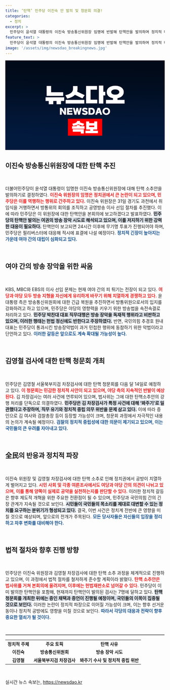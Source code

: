```yaml
---
title: ‘탄핵’ 민주당 이진숙 안 발의 및 청문회 의결!
categories:
  - 정치
excerpt: >
  민주당이 윤석열 대통령의 이진숙 방송통신위원장 임명에 반발해 탄핵안을 발의하며 정치적 대립이 격화되고 있다. 방송 장악 논란 속에서 민주당은 김영철 검사에 대한 탄핵 청문회도 계획, 여야 간 치열한 공방이 예상된다!
feature_text: >
  민주당이 윤석열 대통령의 이진숙 방송통신위원장 임명에 반발해 탄핵안을 발의하며 정치적 대립이 격화되고 있다. 방송 장악 논란 속에서 민주당은 김영철 검사에 대한 탄핵 청문회도 계획, 여야 간 치열한 공방이 예상된다!
image: '/assets/img/newsdao_breakingnews.jpg'
---
```


<p><img src="/assets/img/newsdao_breakingnews.jpg" alt="implanttips 속보" /></p>

<h2 data-ke-size="size26">이진숙 방송통신위원장에 대한 탄핵 추진</h2>

<p data-ke-size="size16">&nbsp;</p>

<p>더불어민주당이 윤석열 대통령이 임명한 이진숙 방송통신위원장에 대해 탄핵 소추안을 발의하기로 결정하였다. <b><span style="color: #ee2323;">이진숙 위원장의 임명은 정치권에서 큰 논란이 되고 있으며, 민주당은 이를 역행하는 행위로 간주하고 있다.</span></b> 이진숙 위원장은 31일 경기도 과천에서 취임식을 거행하면서 방통위의 회의를 조직하고 공영방송 이사 선임 절차를 추진했다. 이에 따라 민주당은 이 위원장에 대한 탄핵안을 본회의에 보고하겠다고 발표하였다. <b><span style="background-color: #21538527;">민주당의 탄핵안 발의는 여권의 방송 장악 시도로 해석되고 있으며, 이를 저지하기 위한 강력한 대응이 필요하다.</span></b> 탄핵안이 보고되면 24시간 이후에 무기명 투표가 진행되어야 하며, 민주당은 필리버스터에 대응해 적시에 표결에 나설 예정이다. <b><span style="color: #1a5490;">정치적 긴장이 높아지는 가운데 여야 간의 대립이 심화되고 있다.</span></b></p>

<p data-ke-size="size16">&nbsp;</p>

<h2 data-ke-size="size26">여야 간의 방송 장악을 위한 싸움</h2>

<p data-ke-size="size16">&nbsp;</p>

<p>KBS, MBC와 EBS의 이사 선임 문제는 현재 여야 간의 피 튀기는 전장이 되고 있다. <b><span style="color: #ee2323;">여당과 야당 모두 방송 지형을 자신에게 유리하게 바꾸기 위해 치열하게 경쟁하고 있다.</span></b> 윤 대통령 측은 방송통신위원회에 대한 긴급 복원을 추진하면서 방통위원으로서의 입지를 강화하려고 하고 있으며, 민주당은 야당의 영향력을 키우기 위한 방송법을 속전속결로 처리하고 있다. <b><span style="background-color: #21538527;">민주당 박찬대 대표 직무대행은 방송 장악을 독재적 행위라고 비판하고 있으며, 이러한 행태는 헌법 정신에도 반한다고 주장하였다.</span></b> 반면, 국민의힘 추경호 원내대표는 민주당이 통과시킨 방송장악법이 과거 민첩한 행위에 동참하기 위한 악법이라고 단언하고 있다. <b><span style="color: #1a5490;">이러한 갈등은 앞으로도 계속 확대될 가능성이 높다.</span></b></p>

<p data-ke-size="size16">&nbsp;</p>

<h2 data-ke-size="size26">김영철 검사에 대한 탄핵 청문회 개최</h2>

<p data-ke-size="size16">&nbsp;</p>

<p>민주당은 김영철 서울북부지검 차장검사에 대한 탄핵 청문회를 다음 달 14일로 예정하고 있다. <b><span style="color: #ee2323;">이 청문회는 민감한 정치적 사안이 되고 있으며, 야당 측의 지속적인 반발이 예상된다.</span></b> 김 차장검사는 여러 사건에 연루되어 있으며, 법사위는 그에 대한 탄핵소추안의 강행 처리를 단독으로 의결하였다. <b><span style="background-color: #21538527;">민주당은 김 차장검사가 특정 사건에 대해 ‘봐주기’로 일관했다고 주장하며, 직무 유기와 정치적 중립 의무 위반을 문제 삼고 있다.</span></b> 이에 따라 증인으로 김 여사와 검찰총장 등이 등장할 가능성이 크며, 청문회 과정에서 자극적인 내용의 논의가 계속될 예정이다. <b><span style="color: #1a5490;">검찰의 정치적 중립성에 대한 의문이 제기되고 있으며, 이는 국민들의 큰 우려를 자아내고 있다.</span></b></p>

<p data-ke-size="size16">&nbsp;</p>

<h2 data-ke-size="size26">全民의 반응과 정치적 파장</h2>

<p data-ke-size="size16">&nbsp;</p>

<p>이진숙 위원장 및 김영철 차장검사에 대한 탄핵 소추로 인해 정치권에서 공방이 치열하게 벌어지고 있다. <b><span style="color: #ee2323;">시민 사회 및 각종 여론조사에서도 여당과 야당 간의 의견이 나뉘고 있으며, 이를 통해 양쪽이 실제로 공약을 실천하는지를 판단할 수 있다.</span></b> 이러한 정치적 갈등은 향후 제도적 개혁을 위한 주요한 전환점이 될 수 있으며, 민주당과 국민의힘 간의 긴장 관계가 지속될 것으로 보인다. <b><span style="background-color: #21538527;">시민들이 국민들의 목소리를 제대로 대변할 수 있는 정치를 요구하는 분위기가 형성되고 있다.</span></b> 결국, 이번 사건은 정치계 전반에 큰 영향을 미칠 것으로 예상되며, 앞으로의 전개가 주목된다. <b><span style="color: #1a5490;">모든 당사자들은 자신들의 입장을 정리하고 차후 변화를 대비해야 한다.</span></b></p>

<p data-ke-size="size16">&nbsp;</p>

<h2 data-ke-size="size26">법적 절차와 향후 진행 방향</h2>

<p data-ke-size="size16">&nbsp;</p>

<p>민주당은 이진숙 위원장과 김영철 차장검사에 대한 탄핵 소추 과정을 체계적으로 진행하고 있으며, 이 과정에서 법적 절차를 철저하게 준수할 계획이라 밝혔다. <b><span style="color: #ee2323;">탄핵 소추안은 법사위를 거쳐 본회의에 올려지며, 이후에는 헌법재판소로 넘어갈 수 있다.</span></b> 민주당이 이미 발의한 탄핵안을 포함해, 현재까지 탄핵안이 발의된 검사는 7명에 달하고 있다. <b><span style="background-color: #21538527;">탄핵 청문회를 개최한 뒤에는 증인 채택과 증언이 진행될 예정이며, 국민들의 이목이 집중될 것으로 보인다.</span></b> 이러한 논란이 정치적 파장으로 이어질 가능성이 크며, 이는 향후 선거운동이나 정치적 공방에도 영향을 미칠 것으로 보인다. <b><span style="color: #1a5490;">따라서 각당의 대응과 전략이 향후 중요한 열쇠가 될 것이다.</span></b></p>

<p data-ke-size="size16">&nbsp;</p>

<hr style="border: 1px solid #ccc;"/>

<table style="width: 100%; border-collapse: collapse;">
    <tr>
        <td style="text-align: center; height: 17px;"><b>정치적 주체</b></td>
        <td style="text-align: center; height: 17px;"><b>주요 토픽</b></td>
        <td style="text-align: center; height: 17px;"><b>탄핵 사유</b></td>
    </tr>
    <tr>
        <td style="text-align: center; height: 17px;"><b>이진숙</b></td>
        <td style="text-align: center; height: 17px;"><b>방송통신위원회</b></td>
        <td style="text-align: center; height: 17px;"><b>방송 장악 시도</b></td>
    </tr>
    <tr>
        <td style="text-align: center; height: 17px;"><b>김영철</b></td>
        <td style="text-align: center; height: 17px;"><b>서울북부지검 차장검사</b></td>
        <td style="text-align: center; height: 17px;"><b>봐주기 수사 및 정치적 중립 위반</b></td>
    </tr>
</table>

<p data-ke-size="size16">&nbsp;</p>
실시간 뉴스 속보는, <a href="https://newsdao.kr" rel="dofollow">https://newsdao.kr</a>


